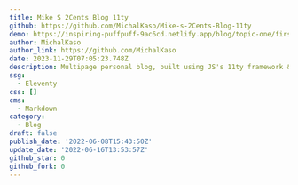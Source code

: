 ```yaml
---
title: Mike S 2Cents Blog 11ty
github: https://github.com/MichalKaso/Mike-s-2Cents-Blog-11ty
demo: https://inspiring-puffpuff-9ac6cd.netlify.app/blog/topic-one/first-post/
author: MichalKaso
author_link: https://github.com/MichalKaso
date: 2023-11-29T07:05:23.748Z
description: Multipage personal blog, built using JS's 11ty framework & Nunjucks
ssg:
  - Eleventy
css: []
cms:
  - Markdown
category:
  - Blog
draft: false
publish_date: '2022-06-08T15:43:50Z'
update_date: '2022-06-16T13:53:57Z'
github_star: 0
github_fork: 0
---
```

